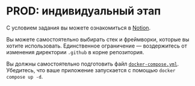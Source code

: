 # PROD: индивидуальный этап

С условием задания вы можете ознакомиться в [Notion](https://centraluniversity.notion.site/PROD-a404fd65bd6044da83fdf60859ff7733).

Вы можете самостоятельно выбирать стек и фреймворки, которые вы хотите использовать. Единственное ограничение &mdash; воздержитесь от изменения директории `.github` в корне репозитория.

Вы должны самостоятельно подготовить файл [`docker-compose.yml`](https://docs.docker.com/compose/). Убедитесь, что ваше приложение запускается с помощью `docker compose up -d`.